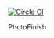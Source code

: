 [![Circle CI](https://circleci.com/gh/aj9045/photofinish.svg?style=svg)](https://circleci.com/gh/aj9045/photofinish)

PhotoFinish
